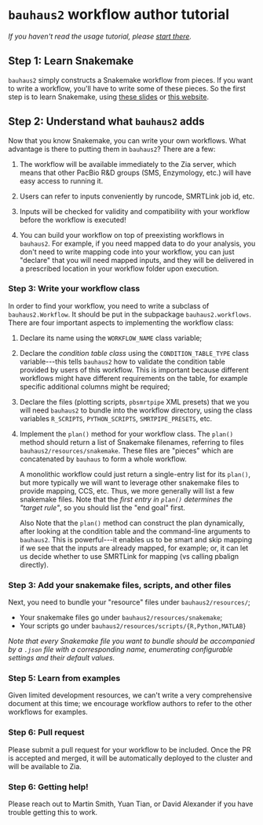 
# `bauhaus2` workflow author tutorial

*If you haven't read the usage tutorial, please [start there][usage-tutorial].*

## Step 1: Learn Snakemake

`bauhaus2` simply constructs a Snakemake workflow from pieces.  If you
want to write a workflow, you'll have to write some of these pieces.
So the first step is to learn Snakemake, using [these slides][snakemake-tutorial-slides]
or [this website][snakemake-tutorial-site].

## Step 2: Understand what `bauhaus2` adds

Now that you know Snakemake, you can write your own workflows.  What
advantage is there to putting them in `bauhaus2`?  There are a few:

  1. The workflow will be available immediately to the Zia server,
     which means that other PacBio R&D groups (SMS, Enzymology, etc.)
     will have easy access to running it.

  2. Users can refer to inputs conveniently by runcode, SMRTLink job
     id, etc.

  3. Inputs will be checked for validity and compatibility with your
     workflow before the workflow is executed!

  4. You can build your workflow on top of preexisting workflows in
     `bauhaus2`.  For example, if you need mapped data to do your
     analysis, you don't need to write mapping code into your
     workflow, you can just "declare" that you will need mapped
     inputs, and they will be delivered in a prescribed location in
     your workflow folder upon execution.


### Step 3: Write your workflow class

In order to find your workflow, you need to write a subclass of
`bauhaus2.Workflow`.  It should be put in the subpackage
`bauhaus2.workflows`.  There are four important aspects to implementing
the workflow class:

  1. Declare its name using the `WORKFLOW_NAME` class variable;

  2. Declare the *condition table class* using the `CONDITION_TABLE_TYPE` class
     variable---this tells `bauhaus2` how to validate the condition table
     provided by users of this workflow.  This is important because different
     workflows might have different requirements on the table, for example specific additional columns might be required;

  3. Declare the files (plotting scripts, `pbsmrtpipe` XML presets) that we
     you will need `bauhaus2` to bundle into the workflow directory, using the class variables `R_SCRIPTS`, `PYTHON_SCRIPTS`, `SMRTPIPE_PRESETS`, etc.

  4. Implement the `plan()` method for your workflow class.  The `plan()` method
     should return a list of Snakemake filenames, referring to files `bauhaus2/resources/snakemake`.  These files are "pieces" which are 
     concatenated by `bauhaus` to form a whole workflow.

     A monolithic workflow could just return a single-entry list for its `plan()`, but more typically we will want to leverage other snakemake files to provide mapping, CCS, etc.  Thus, we more generally will list a few snakemake files.  Note that the *first entry in `plan()` determines the "target rule"*, so you should list the "end goal" first.

     Also Note that the `plan()` method can construct the plan dynamically, after looking at the condition table and the command-line arguments to `bauhaus2`.  This is powerful---it enables us to be smart and skip mapping if we see that the inputs are already mapped, for example; or, it can let us decide whether to use SMRTLink for mapping (vs calling pbalign directly).

### Step 3: Add your snakemake files, scripts, and other files

Next, you need to bundle your "resource" files under `bauhaus2/resources/`;

- Your snakemake files go under `bauhaus2/resources/snakemake`;
- Your scripts go under `bauhaus2/resources/scripts/{R,Python,MATLAB}`

*Note that every Snakemake file you want to bundle should be accompanied by a `.json` file with a corresponding name, enumerating configurable settings and their default values.*

### Step 5: Learn from examples

Given limited development resources, we can't write a very
comprehensive document at this time; we encourage workflow authors to
refer to the other workflows for examples.

### Step 6: Pull request

Please submit a pull request for your workflow to be included.  Once the PR is accepted and merged, it will be automatically deployed to the cluster and will be available to Zia. 

### Step 6: Getting help!

Please reach out to Martin Smith, Yuan Tian, or David Alexander if you
have trouble getting this to work.





[snakemake-tutorial-slides]: http://slides.com/johanneskoester/snakemake-tutorial-2016
[snakemake-tutorial-site]: https://snakemake.readthedocs.io/en/stable/tutorial/tutorial.html
[usage-tutorial]: ./UsageTutorial.md
